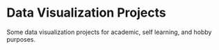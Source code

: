 # Data Visualization Projects
Some data visualization projects for academic, self learning, and hobby purposes.
